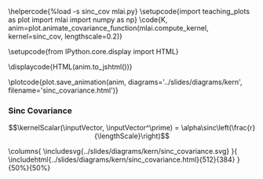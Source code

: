 \helpercode{%load -s sinc_cov mlai.py}
\setupcode{import teaching_plots as plot
import mlai
import numpy as np}
\code{K, anim=plot.animate_covariance_function(mlai.compute_kernel, 
                                         kernel=sinc_cov, lengthscale=0.2)}

\setupcode{from IPython.core.display import HTML}

\displaycode{HTML(anim.to_jshtml())}

\plotcode{plot.save_animation(anim, 
                    diagrams='../slides/diagrams/kern', 
				    filename='sinc_covariance.html')}


### Sinc Covariance

$$\kernelScalar(\inputVector, \inputVector^\prime) = \alpha\sinc\left(\frac{r}{\lengthScale}\right)$$

\columns{
\includesvg{../slides/diagrams/kern/sinc_covariance.svg}
}{
\includehtml{../slides/diagrams/kern/sinc_covariance.html}{512}{384}
}{50%}{50%}

